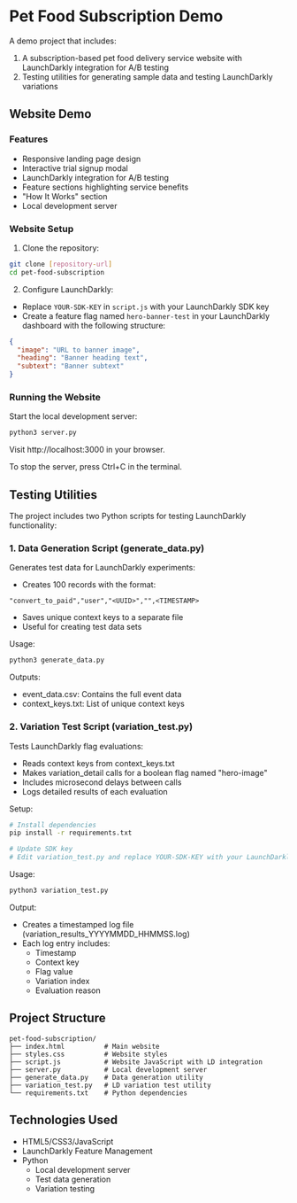 # Pet Food Subscription Demo

A demo project that includes:
1. A subscription-based pet food delivery service website with LaunchDarkly integration for A/B testing
2. Testing utilities for generating sample data and testing LaunchDarkly variations

## Website Demo

### Features

- Responsive landing page design
- Interactive trial signup modal
- LaunchDarkly integration for A/B testing
- Feature sections highlighting service benefits
- "How It Works" section
- Local development server

### Website Setup

1. Clone the repository:
```bash
git clone [repository-url]
cd pet-food-subscription
```

2. Configure LaunchDarkly:
- Replace `YOUR-SDK-KEY` in `script.js` with your LaunchDarkly SDK key
- Create a feature flag named `hero-banner-test` in your LaunchDarkly dashboard with the following structure:
```json
{
  "image": "URL to banner image",
  "heading": "Banner heading text",
  "subtext": "Banner subtext"
}
```

### Running the Website

Start the local development server:

```bash
python3 server.py
```

Visit http://localhost:3000 in your browser.

To stop the server, press Ctrl+C in the terminal.

## Testing Utilities

The project includes two Python scripts for testing LaunchDarkly functionality:

### 1. Data Generation Script (generate_data.py)

Generates test data for LaunchDarkly experiments:

- Creates 100 records with the format:
```
"convert_to_paid","user","<UUID>","",<TIMESTAMP>
```
- Saves unique context keys to a separate file
- Useful for creating test data sets

Usage:
```bash
python3 generate_data.py
```

Outputs:
- event_data.csv: Contains the full event data
- context_keys.txt: List of unique context keys

### 2. Variation Test Script (variation_test.py)

Tests LaunchDarkly flag evaluations:

- Reads context keys from context_keys.txt
- Makes variation_detail calls for a boolean flag named "hero-image"
- Includes microsecond delays between calls
- Logs detailed results of each evaluation

Setup:
```bash
# Install dependencies
pip install -r requirements.txt

# Update SDK key
# Edit variation_test.py and replace YOUR-SDK-KEY with your LaunchDarkly SDK key
```

Usage:
```bash
python3 variation_test.py
```

Output:
- Creates a timestamped log file (variation_results_YYYYMMDD_HHMMSS.log)
- Each log entry includes:
  * Timestamp
  * Context key
  * Flag value
  * Variation index
  * Evaluation reason

## Project Structure

```
pet-food-subscription/
├── index.html          # Main website
├── styles.css          # Website styles
├── script.js           # Website JavaScript with LD integration
├── server.py           # Local development server
├── generate_data.py    # Data generation utility
├── variation_test.py   # LD variation test utility
└── requirements.txt    # Python dependencies
```

## Technologies Used

- HTML5/CSS3/JavaScript
- LaunchDarkly Feature Management
- Python
  * Local development server
  * Test data generation
  * Variation testing
